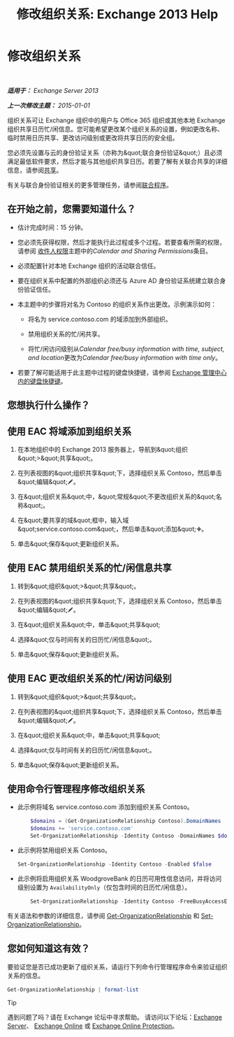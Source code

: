 ﻿---
title: '修改组织关系: Exchange 2013 Help'
TOCTitle: 修改组织关系
ms:assetid: 3713ef83-f01a-41bb-b127-62ca242dd7a4
ms:mtpsurl: https://technet.microsoft.com/zh-cn/library/JJ673055(v=EXCHG.150)
ms:contentKeyID: 50490311
ms.date: 05/21/2018
mtps_version: v=EXCHG.150
ms.translationtype: MT
---

# 修改组织关系

 

_**适用于：** Exchange Server 2013_

_**上一次修改主题：** 2015-01-01_

组织关系可让 Exchange 组织中的用户与 Office 365 组织或其他本地 Exchange 组织共享日历忙/闲信息。您可能希望更改某个组织关系的设置，例如更改名称、临时禁用日历共享、更改访问级别或更改将共享日历的安全组。

您必须先设置与云的身份验证关系（亦称为\&quot;联合身份验证\&quot;）且必须满足最低软件要求，然后才能与其他组织共享日历。若要了解有关联合共享的详细信息，请参阅[共享](sharing-exchange-2013-help.md)。

有关与联合身份验证相关的更多管理任务，请参阅[联合程序](federation-procedures-exchange-2013-help.md)。

## 在开始之前，您需要知道什么？

  - 估计完成时间：15 分钟。

  - 您必须先获得权限，然后才能执行此过程或多个过程。若要查看所需的权限，请参阅 [收件人权限](recipients-permissions-exchange-2013-help.md)主题中的*Calendar and Sharing Permissions*条目。

  - 必须配置针对本地 Exchange 组织的活动联合信任。

  - 要在组织关系中配置的外部组织必须还与 Azure AD 身份验证系统建立联合身份验证信任。

  - 本主题中的步骤将对名为 Contoso 的组织关系作出更改。示例演示如何：
    
      - 将名为 service.contoso.com 的域添加到外部组织。
    
      - 禁用组织关系的忙/闲共享。
    
      - 将忙/闲访问级别从*Calendar free/busy information with time, subject, and location*更改为*Calendar free/busy information with time only*。

  - 若要了解可能适用于此主题中过程的键盘快捷键，请参阅 [Exchange 管理中心内的键盘快捷键](keyboard-shortcuts-in-the-exchange-admin-center-exchange-online-protection-help.md)。

## 您想执行什么操作？

## 使用 EAC 将域添加到组织关系

1.  在本地组织中的 Exchange 2013 服务器上，导航到\&quot;组织\&quot;\>\&quot;共享\&quot;。

2.  在列表视图的\&quot;组织共享\&quot;下，选择组织关系 Contoso，然后单击\&quot;编辑\&quot;![编辑图标](images/Bb124582.6f53ccb2-1f13-4c02-bea0-30690e6ea71d(EXCHG.150).gif "编辑图标")。

3.  在\&quot;组织关系\&quot;中，\&quot;常规\&quot;不更改组织关系的\&quot;名称\&quot;。

4.  在\&quot;要共享的域\&quot;框中，输入域\&quot;service.contoso.com\&quot;，然后单击\&quot;添加\&quot;![添加图标](images/JJ218640.c1e75329-d6d7-4073-a27d-498590bbb558(EXCHG.150).gif "添加图标")。

5.  单击\&quot;保存\&quot;更新组织关系。

## 使用 EAC 禁用组织关系的忙/闲信息共享

1.  转到\&quot;组织\&quot;\>\&quot;共享\&quot;。

2.  在列表视图的\&quot;组织共享\&quot;下，选择组织关系 Contoso，然后单击\&quot;编辑\&quot;![编辑图标](images/Bb124582.6f53ccb2-1f13-4c02-bea0-30690e6ea71d(EXCHG.150).gif "编辑图标")。

3.  在\&quot;组织关系\&quot;中，单击\&quot;共享\&quot;

4.  选择\&quot;仅与时间有关的日历忙/闲信息\&quot;。

5.  单击\&quot;保存\&quot;更新组织关系。

## 使用 EAC 更改组织关系的忙/闲访问级别

1.  转到\&quot;组织\&quot;\>\&quot;共享\&quot;。

2.  在列表视图的\&quot;组织共享\&quot;下，选择组织关系 Contoso，然后单击\&quot;编辑\&quot;![编辑图标](images/Bb124582.6f53ccb2-1f13-4c02-bea0-30690e6ea71d(EXCHG.150).gif "编辑图标")。

3.  在\&quot;组织关系\&quot;中，单击\&quot;共享\&quot;

4.  选择\&quot;仅与时间有关的日历忙/闲信息\&quot;。

5.  单击\&quot;保存\&quot;更新组织关系。

## 使用命令行管理程序修改组织关系

  - 此示例将域名 service.contoso.com 添加到组织关系 Contoso。
    
    ```powershell
        $domains = (Get-OrganizationRelationship Contoso).DomainNames
        $domains += 'service.contoso.com'
        Set-OrganizationRelationship -Identity Contoso -DomainNames $domains
    ```

  - 此示例将禁用组织关系 Contoso。
    
    ```powershell
    Set-OrganizationRelationship -Identity Contoso -Enabled $false
    ```

  - 此示例将启用组织关系 WoodgroveBank 的日历可用性信息访问，并将访问级别设置为 `AvailabilityOnly`（仅包含时间的日历忙/闲信息）。
    
    ```powershell
        Set-OrganizationRelationship -Identity Contoso -FreeBusyAccessEnabled $true -FreeBusyAccessLevel AvailabilityOnly
    ```

有关语法和参数的详细信息，请参阅 [Get-OrganizationRelationship](https://technet.microsoft.com/zh-cn/library/ee332343\(v=exchg.150\)) 和 [Set-OrganizationRelationship](https://technet.microsoft.com/zh-cn/library/ee332326\(v=exchg.150\))。

## 您如何知道这有效？

要验证您是否已成功更新了组织关系，请运行下列命令行管理程序命令来验证组织关系的信息。

```powershell
Get-OrganizationRelationship | format-list
```

> [!TIP]  
> 遇到问题了吗？请在 Exchange 论坛中寻求帮助。 请访问以下论坛：<a href="https://go.microsoft.com/fwlink/p/?linkid=60612">Exchange Server</a>、 <a href="https://go.microsoft.com/fwlink/p/?linkid=267542">Exchange Online</a> 或 <a href="https://go.microsoft.com/fwlink/p/?linkid=285351">Exchange Online Protection</a>。

